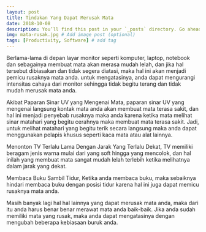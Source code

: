 ```yaml
---
layout: post
title: Tindakan Yang Dapat Merusak Mata
date: 2018-10-08
description: You’ll find this post in your `_posts` directory. Go ahead and edit it and re-build the site to see your changes. # Add post description (optional)
img: mata-rusak.jpg # Add image post (optional)
tags: [Productivity, Software] # add tag
---
```


Berlama-lama di depan layar monitor seperti komputer, laptop, notebook dan sebagainya membuat mata akan merasa mudah lelah, dan jika hal tersebut dibiasakan dan tidak segera diatasi, maka hal ini akan menjadi pemicu rusaknya mata anda. untuk mengatasinya, anda dapat mengurangi intensitas cahaya dari monitor sehingga tidak begitu terang dan tidak mudah merusak mata anda.

Akibat Paparan Sinar UV yang Mengenai Mata, paparan sinar UV yang mengenai langsung kontak mata anda akan membuat mata terasa sakit, dan hal ini menjadi penyebab rusaknya maka anda karena ketika mata melihat sinar matahari yang begitu cerahnya maka membuat mata terasa sakit. Jadi, untuk melihat matahari yang begitu terik secara langsung maka anda dapat menggunakan pelapis khusus seperti kaca mata atau alat lainnya.

Menonton TV Terlalu Lama Dengan Jarak Yang Terlalu Dekat, TV memiliki beragam jenis warna mulai dari yang soft hingga yang mencolok, dan hal inilah yang membuat mata sangat mudah lelah terlebih ketika melihatnya dalam jarak yang dekat.

Membaca Buku Sambil Tidur, Ketika anda membaca buku, maka sebaiknya hindari membaca buku dengan posisi tidur karena hal ini juga dapat memicu rusaknya mata anda.

Masih banyak lagi hal hal lainnya yang dapat merusak mata anda, maka dari itu anda harus benar benar merawat mata anda baik-baik. Jika anda sudah memiliki mata yang rusak, maka anda dapat mengatasinya dengan mengubah beberapa kebiasaan buruk anda.
